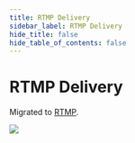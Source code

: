 ```yaml
---
title: RTMP Delivery
sidebar_label: RTMP Delivery 
hide_title: false
hide_table_of_contents: false
---
```


# RTMP Delivery

Migrated to [RTMP](./rtmp.md).

![](https://ossrs.io/gif/v1/sls.gif?site=ossrs.io&path=/lts/doc/en/v5/delivery-rtmp)


